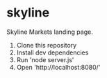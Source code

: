 # skyline
Skyline Markets landing page.

1. Clone this repository
2. Install dev dependencies 
3. Run 'node server.js'
4. Open 'http://localhost:8080/'

